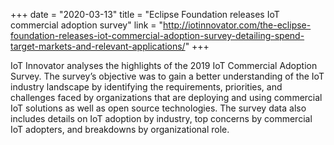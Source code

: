 +++
date = "2020-03-13"
title = "Eclipse Foundation releases IoT commercial adoption survey"
link = "http://iotinnovator.com/the-eclipse-foundation-releases-iot-commercial-adoption-survey-detailing-spend-target-markets-and-relevant-applications/"
+++

IoT Innovator analyses the highlights of the 2019 IoT Commercial Adoption Survey. The survey’s objective was to gain a better understanding of the IoT industry landscape by identifying the requirements, priorities, and challenges faced by organizations that are deploying and using commercial IoT solutions as well as open source technologies. The survey data also includes details on IoT adoption by industry, top concerns by commercial IoT adopters, and breakdowns by organizational role.